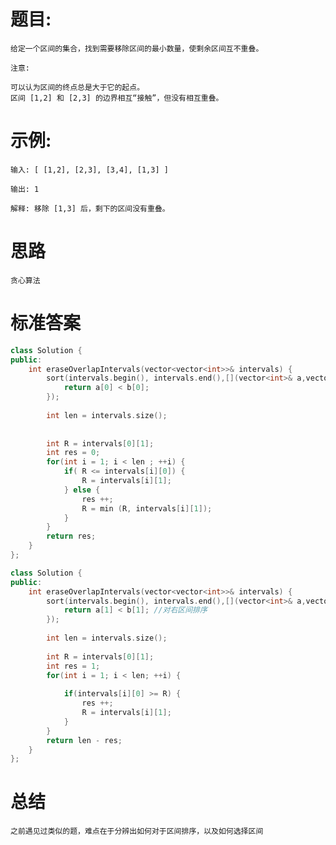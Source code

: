 # 题目:
    给定一个区间的集合，找到需要移除区间的最小数量，使剩余区间互不重叠。

    注意:

    可以认为区间的终点总是大于它的起点。
    区间 [1,2] 和 [2,3] 的边界相互“接触”，但没有相互重叠。

# 示例:
        
    输入: [ [1,2], [2,3], [3,4], [1,3] ]

    输出: 1

    解释: 移除 [1,3] 后，剩下的区间没有重叠。
# 思路
    贪心算法

# 标准答案
```c++
class Solution {
public:
    int eraseOverlapIntervals(vector<vector<int>>& intervals) {
        sort(intervals.begin(), intervals.end(),[](vector<int>& a,vector<int>& b){
            return a[0] < b[0];
        });
       
        int len = intervals.size();
   
       
        int R = intervals[0][1];
        int res = 0;
        for(int i = 1; i < len ; ++i) {
            if( R <= intervals[i][0]) {
                R = intervals[i][1];
            } else {
                res ++;
                R = min (R, intervals[i][1]);
            }
        }
        return res;
    }
};
```
```c++
class Solution {
public:
    int eraseOverlapIntervals(vector<vector<int>>& intervals) {
        sort(intervals.begin(), intervals.end(),[](vector<int>& a,vector<int>& b){
            return a[1] < b[1]; //对右区间排序
        });
       
        int len = intervals.size();
   
        int R = intervals[0][1];
        int res = 1;
        for(int i = 1; i < len; ++i) {
           
            if(intervals[i][0] >= R) {
                res ++;
                R = intervals[i][1];
            }
        }
        return len - res;
    }
};
```

# 总结
    之前遇见过类似的题，难点在于分辨出如何对于区间排序，以及如何选择区间